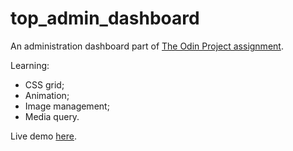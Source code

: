 # top_admin_dashboard
An administration dashboard part of <a href="https://www.theodinproject.com/lessons/node-path-intermediate-html-and-css-admin-dashboard">The Odin Project assignment</a>.

Learning:
<ul>
  <li>CSS grid;</li>
  <li>Animation;</li>
  <li>Image management;</li>
  <li>Media query.</li>
</ul>

Live demo <a href="https://cel8.github.io/top_admin_dashboard/">here</a>.